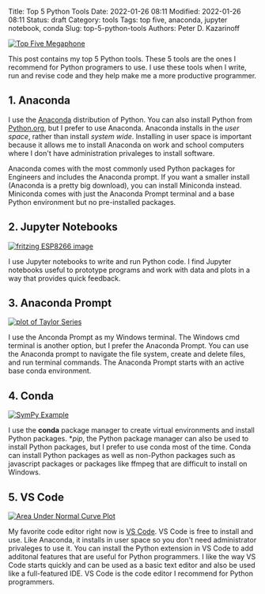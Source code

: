 Title: Top 5 Python Tools
Date: 2022-01-26 08:11
Modified: 2022-01-26 08:11
Status: draft
Category: tools
Tags: top five, anaconda, jupyter notebook, conda
Slug: top-5-python-tools
Authors: Peter D. Kazarinoff

[![Top Five Megaphone]({static}/posts/top_five/images/megaphone_five.png)]({filename}/posts/top_five/2019_top_five.md)

This post contains my top 5 Python tools. These 5 tools are the ones I recommend for Python programers to use. I use these tools when I write, run and revise code and they help make me a more productive programmer.

## 1. Anaconda

I use the [Anaconda](https://anaconda.com/distribution) distribution of Python. You can also install Python from [Python.org](https://python.org), but I prefer to use Anaconda. Anaconda installs in the *user space*, rather than install *system wide*. Installing in user space is important because it allows me to install Anaconda on work and school computers where I don't have administration privaleges to install software. 

Anaconda comes with the most commonly used Python packages for Engineers and includes the Anaconda prompt. If you want a smaller install (Anaconda is a pretty big download), you can install Miniconda instead. Miniconda comes with just the Anaconda Prompt terminal and a base Python environment but no pre-installed packages. 

## 2. Jupyter Notebooks

[![fritzing ESP8266 image]({static}/posts/micropython/images/fritzing_esp8266.png)](https://pythonforundergradengineers.com/upload-py-files-to-esp8266-running-micropython.html)

I use Jupyter notebooks to write and run Python code. I find Jupyter notebooks useful to prototype programs and work with data and plots in a way that provides quick feedback.

## 3. Anaconda Prompt

[![plot of Taylor Series]({static}/posts/functions/images/taylor.png)](https://pythonforundergradengineers.com/creating-taylor-series-functions-with-python.html)

I use the Anconda Prompt as my Windows terminal. The Windows cmd terminal is another option, but I prefer the Anaconda Prompt. You can use the Anaconda prompt to navigate the file system, create and delete files, and run terminal commands. The Anaconda Prompt starts with an active base conda environment.

## 4. Conda

[![SymPy Example]({static}/posts/top_five/images/sympy_example.PNG)](https://pythonforundergradengineers.com/sympy-expressions-and-equations.html)

I use the **conda** package manager to create virtual environments and install Python packages. **pip*, the Python package manager can also be used to install Python packages, but I prefer to use conda most of the time. Conda can install Python packages as well as non-Python packages such as javascript packages or packages like ffmpeg that are difficult to install on Windows.

## 5. VS Code

[![Area Under Normal Curve Plot]({static}/images/normal_curve.png)](https://pythonforundergradengineers.com/plotting-normal-curve-with-python.html)

My favorite code editor right now is [VS Code](). VS Code is free to install and use. Like Anaconda, it installs in user space so you don't need administrator privaleges to use it. You can install the Python extension in VS Code to add additonal features that are useful for Python programmers. I like the way VS Code starts quickly and can be used as a basic text editor and also be used like a full-featured IDE. VS Code is the code editor I recommend for Python programmers.
